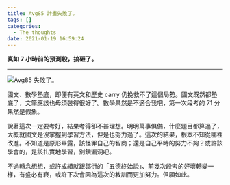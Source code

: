 ```yaml
---
title: Avg85 計畫失敗了。
tags: []
categories:
  - The thoughts
date: 2021-01-19 16:59:24
---
```


**真如 7 小時前的預測般，搞砸了。**

<!-- more -->

---

![Avg85 失敗了。](avg85-failed.webp)

國文、數學墊底，即便有英文和歷史 carry 仍挽救不了這個局勢。國文既然都墊底了，文筆應該也毋須裝得很好了。數學果然是不適合我吧，第一次段考的 71 分果然是假象。

說著這次一定要考好，結果考得卻不甚理想。明明萬事俱備，什麼題目都算過了，大概就國文是沒掌握到學習方法，但是也努力過了。這次的結果，根本不知從哪裡改進。不知道是原形畢露，該怪罪自己的智商；還是自己平時的努力不夠？或許該學會的，是該扎實地學習，別鑽漏洞吧。

不過轉念想想，或許成績就跟鄒衍的「五德終始說」、前幾次段考的好壞轉變一樣，有盛必有衰，或許下次會因為這次的教訓而更加努力。但願如此。
